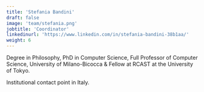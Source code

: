 ```yaml
---
title: 'Stefania Bandini'
draft: false
image: 'team/stefania.png'
jobtitle: 'Coordinator'
linkedinurl: 'https://www.linkedin.com/in/stefania-bandini-38b1aa/'
weight: 6
---
```


Degree in Philosophy, PhD in Computer Science, Full Professor of Computer Science, University of Milano-Bicocca & Fellow at RCAST at the University of Tokyo.

Institutional contact point in Italy. 